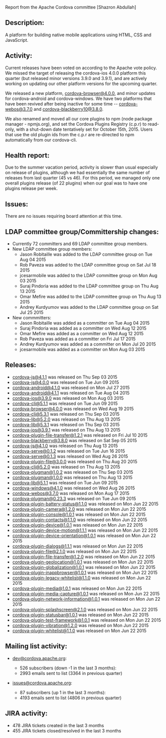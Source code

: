 Report from the Apache Cordova committee [Shazron Abdullah]

## Description: 

   A platform for building native mobile applications using HTML, CSS and 
   JavaScript. 
   
## Activity: 

Current releases have been voted on according to the Apache vote policy. We missed the target of releasing the cordova-ios 4.0.0 platform this quarter (but released minor versions 3.9.0 and 3.9.1), and are actively working on updating our other platform versions for the upcoming quarter.

We released a new platform, cordova-browser@4.0.0, and minor updates for cordova-android and cordova-windows. We have two platforms that have been revived after being inactive for some time -- cordova-webos@3.7.0 and cordova-blackberry10@3.8.0.
    
We also renamed and moved all our core plugins to npm (node package manager - npmjs.org), and set the Cordova Plugins Registry (c.p.r) to read-only, with a shut-down date tentatively set for October 15th, 2015. Users that use the old plugin ids from the c.p.r are re-directed to npm automatically from our cordova-cli.
   
## Health report: 

Due to the summer vacation period, activity is slower than usual especially on release of plugins, although we had essentially the same number of releases from last quarter (45 vs 46). For this period, we managed only one overall plugins release (of 22 plugins) when our goal was to have one plugins release per week.
   
## Issues: 

There are no issues requiring board attention at this time.
   
## LDAP committee group/Committership changes: 
   
 - Currently 72 committers and 69 LDAP committee group members. 
 - New LDAP committee group members: 
    - Jason Robitaille was added to the LDAP committee group on Tue Aug 04 
   2015 
    - Rob Paveza was added to the LDAP committee group on Sat Jul 18 2015 
    - jcesarmobile was added to the LDAP committee group on Mon Aug 03 2015 
    - Suraj Pindoria was added to the LDAP committee group on Thu Aug 13 2015 
    - Omar Mefire was added to the LDAP committee group on Thu Aug 13 2015 
    - Andrey Kurdyumov was added to the LDAP committee group on Sat Jul 25 
   2015 
 - New commmitters: 
    - Jason Robitaille was added as a committer on Tue Aug 04 2015 
    - Suraj Pindoria was added as a committer on Wed Aug 12 2015 
    - Omar Mefire was added as a committer on Wed Aug 12 2015 
    - Rob Paveza was added as a committer on Fri Jul 17 2015 
    - Andrey Kurdyumov was added as a committer on Mon Jul 20 2015 
    - jcesarmobile was added as a committer on Mon Aug 03 2015 
   
## Releases: 
   
 - cordova-js@4.1.1 was released on Thu Sep 03 2015 
 - cordova-js@4.0.0 was released on Tue Jun 09 2015 
 - cordova-android@4.1.0 was released on Mon Jul 27 2015 
 - cordova-android@4.1.1 was released on Tue Aug 04 2015 
 - cordova-ios@3.9.0 was released on Mon Aug 03 2015 
 - cordova-cli@5.1.1 was released on Tue Jun 09 2015 
 - cordova-browser@4.0.0 was released on Wed Aug 19 2015 
 - cordova-cli@5.3.1 was released on Thu Sep 03 2015 
 - cordova-lib@5.2.0 was released on Thu Aug 13 2015 
 - cordova-lib@5.3.1 was released on Thu Sep 03 2015 
 - cordova-ios@3.9.1 was released on Thu Aug 13 2015 
 - cordova-plugin-file-transfer@1.2.1 was released on Fri Jul 10 2015 
 -  cordova-blackberry@3.8.0 was released on Sat Sep 05 2015 
 - cordova-js@4.1.0 was released on Thu Aug 13 2015 
 - cordova-serve@0.1.2 was released on Tue Jun 16 2015 
 - cordova-serve@0.1.3 was released on Wed Aug 26 2015 
 - cordova-plugin-file@3.0.0 was released on Thu Aug 20 2015 
 - cordova-cli@5.2.0 was released on Thu Aug 13 2015 
 - cordova-plugman@1.0.2 was released on Thu Sep 03 2015 
 - cordova-plugman@1.0.0 was released on Thu Aug 13 2015 
 - cordova-lib@5.1.1 was released on Tue Jun 09 2015 
 - cordova-windows@4.1.0 was released on Wed Aug 26 2015 
 - cordova-webos@3.7.0 was released on Mon Aug 17 2015 
 - cordova-plugman@0.23.3 was released on Tue Jun 09 2015 
 - cordova-plugin-battery-status@1.1.0 was released on Mon Jun 22 2015 
 - cordova-plugin-camera@1.2.0 was released on Mon Jun 22 2015 
 - cordova-plugin-console@1.0.1 was released on Mon Jun 22 2015 
 - cordova-plugin-contacts@1.1.0 was released on Mon Jun 22 2015 
 - cordova-plugin-device@1.0.1 was released on Mon Jun 22 2015 
 - cordova-plugin-device-motion@1.1.1 was released on Mon Jun 22 2015 
 - cordova-plugin-device-orientation@1.0.1 was released on Mon Jun 22 2015 
 - cordova-plugin-dialogs@1.1.1 was released on Mon Jun 22 2015 
 - cordova-plugin-file@2.1.0 was released on Mon Jun 22 2015 
 - cordova-plugin-file-transfer@1.2.0 was released on Mon Jun 22 2015 
 - cordova-plugin-geolocation@1.0.1 was released on Mon Jun 22 2015 
 - cordova-plugin-globalization@1.0.1 was released on Mon Jun 22 2015 
 - cordova-plugin-inappbrowser@1.0.1 was released on Mon Jun 22 2015 
 - cordova-plugin-legacy-whitelist@1.1.0 was released on Mon Jun 22 2015 
 - cordova-plugin-media@1.0.1 was released on Mon Jun 22 2015 
 - cordova-plugin-media-capture@1.0.1 was released on Mon Jun 22 2015 
 - cordova-plugin-network-information@1.0.1 was released on Mon Jun 22 2015 
 - cordova-plugin-splashscreen@2.1.0 was released on Mon Jun 22 2015 
 - cordova-plugin-statusbar@1.0.1 was released on Mon Jun 22 2015 
 - cordova-plugin-test-framework@1.0.1 was released on Mon Jun 22 2015 
 - cordova-plugin-vibration@1.2.0 was released on Mon Jun 22 2015 
 - cordova-plugin-whitelist@1.1.0 was released on Mon Jun 22 2015 
   
## Mailing list activity: 
   
 - dev@cordova.apache.org:  
    - 526 subscribers (down -1 in the last 3 months): 
    - 2993 emails sent to list (3364 in previous quarter) 
   
 - issues@cordova.apache.org:  
    - 87 subscribers (up 1 in the last 3 months): 
    - 4193 emails sent to list (4806 in previous quarter) 
   
   
## JIRA activity: 
   
 - 478 JIRA tickets created in the last 3 months 
 - 455 JIRA tickets closed/resolved in the last 3 months 

